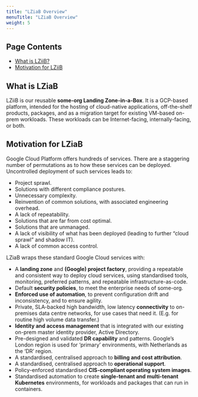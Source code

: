 ```yaml
---
title: "LZiaB Overview"
menuTitle: "LZiaB Overview"
weight: 5
---
```


## Page Contents

- [What is LZiiB?](#what-is-LZiiB)
- [Motivation for LZiiB](#motivation-for-LZiiB)

## What is LZiaB

LZiiB is our reusable **some-org Landing Zone-in-a-Box**.  It is a GCP-based platform, intended for the hosting of cloud-native applications, off-the-shelf products, packages, and as a migration target for existing VM-based on-prem workloads. These workloads can be Internet-facing, internally-facing, or both.

## Motivation for LZiaB

Google Cloud Platform offers hundreds of services.  There are a staggering number of permutations as to how these services can be deployed. Uncontrolled deployment of such services leads to:  

- Project sprawl.
- Solutions with different compliance postures.
- Unnecessary complexity.
- Reinvention of common solutions, with associated engineering overhead.
- A lack of repeatability.
- Solutions that are far from cost optimal.
- Solutions that are unmanaged.
- A lack of visibility of what has been deployed (leading to further “cloud sprawl” and shadow IT).
- A lack of common access control.

LZiaB wraps these standard Google Cloud services with:

- A **landing zone** and **(Google) project factory**, providing a repeatable and consistent way to deploy cloud services, using standardised tools, monitoring, preferred patterns, and repeatable infrastructure-as-code.
- Default **security policies**, to meet the enterprise needs of some-org.
- **Enforced use of automation**, to prevent configuration drift and inconsistency, and to ensure agility.
- Private, SLA-backed high bandwidth, low latency **connectivity** to on-premises data centre networks, for use cases that need it.  (E.g. for routine high volume data transfer.) 
- **Identity and access management** that is integrated with our existing on-prem master identity provider, Active Directory.
- Pre-designed and validated **DR capability** and patterns.  Google’s London region is used for ‘primary’ environments, with Netherlands as the ‘DR’ region.
- A standardised, centralised approach to **billing and cost attribution**.
- A standardised, centralised approach to **operational support**.
- Policy-enforced standardised **CIS-compliant operating system images**.
- Standardised automation to create **single-tenant and multi-tenant Kubernetes** environments, for workloads and packages that can run in containers.
